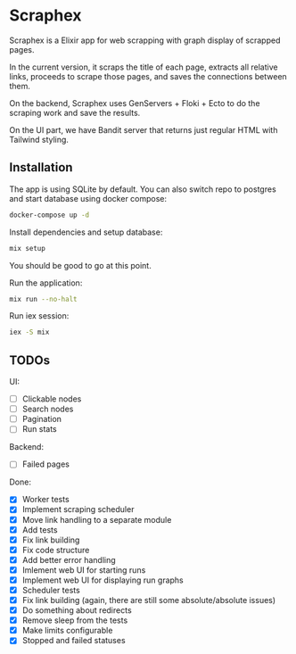 # Scraphex

Scraphex is a Elixir app for web scrapping with graph display of scrapped pages.

In the current version, it scraps the title of each page, extracts all relative links, proceeds to scrape those pages, and saves the connections between them.

On the backend, Scraphex uses GenServers + Floki + Ecto to do the scraping work and save the results.

On the UI part, we have Bandit server that returns just regular HTML with Tailwind styling.

## Installation

The app is using SQLite by default. You can also switch repo to postgres and start database using docker compose:

```bash
docker-compose up -d
```

Install dependencies and setup database:

```bash
mix setup
```

You should be good to go at this point.

Run the application:

```bash
mix run --no-halt
```

Run iex session:

```bash
iex -S mix
```

## TODOs

UI:

- [ ] Clickable nodes
- [ ] Search nodes
- [ ] Pagination
- [ ] Run stats

Backend:

- [ ] Failed pages

Done:

- [x] Worker tests
- [x] Implement scraping scheduler
- [x] Move link handling to a separate module
- [x] Add tests
- [x] Fix link building
- [x] Fix code structure
- [x] Add better error handling
- [x] Imlement web UI for starting runs
- [x] Implement web UI for displaying run graphs
- [x] Scheduler tests
- [x] Fix link building (again, there are still some absolute/absolute issues)
- [x] Do something about redirects
- [x] Remove sleep from the tests
- [x] Make limits configurable
- [x] Stopped and failed statuses
